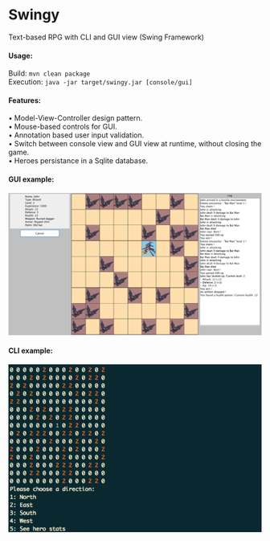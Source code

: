 # Swingy
Text-based RPG with CLI and GUI view (Swing Framework)

<h4>Usage:</h4>

Build: ```mvn clean package```<br>
Execution: ```java -jar target/swingy.jar [console/gui]```

<h4>Features:</h4>
• Model-View-Controller design pattern.<br>
• Mouse-based controls for GUI.<br>
• Annotation based user input validation.<br>
• Switch between console view and GUI view at runtime, without closing the game.<br>
• Heroes persistance in a Sqlite database.

<h4>GUI example:</h4>

<img src="https://github.com/hivian/swingy/blob/master/gui_screen.png" width="800">

<h4>CLI example:</h4>

<img src="https://github.com/hivian/swingy/blob/master/cli_screen.png" width="800">
